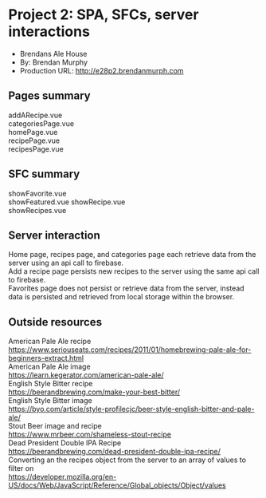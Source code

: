
# Project 2: SPA, SFCs, server interactions
+ Brendans Ale House
+ By: Brendan Murphy
+ Production URL: <http://e28p2.brendanmurph.com>

## Pages summary
addARecipe.vue      
categoriesPage.vue    
homePage.vue    
recipePage.vue    
recipesPage.vue    

## SFC summary
showFavorite.vue  
showFeatured.vue
showRecipe.vue  
showRecipes.vue
  
## Server interaction
Home page, recipes page, and categories page each retrieve data from the server using an api call to firebase.  
Add a recipe page persists new recipes to the server using the same api call to firebase.  
Favorites page does not persist or retrieve data from the server, instead data is persisted and retrieved from local storage within the browser.  

## Outside resources
American Pale Ale recipe  
https://www.seriouseats.com/recipes/2011/01/homebrewing-pale-ale-for-beginners-extract.html  
American Pale Ale image  
https://learn.kegerator.com/american-pale-ale/  
English Style Bitter recipe  
https://beerandbrewing.com/make-your-best-bitter/  
English Style Bitter image  
https://byo.com/article/style-profilecjc/beer-style-english-bitter-and-pale-ale/  
Stout Beer image and recipe   
https://www.mrbeer.com/shameless-stout-recipe  
Dead President Double IPA Recipe  
https://beerandbrewing.com/dead-president-double-ipa-recipe/  
Converting an the recipes object from the server to an array of values to filter on  
https://developer.mozilla.org/en-US/docs/Web/JavaScript/Reference/Global_objects/Object/values  


